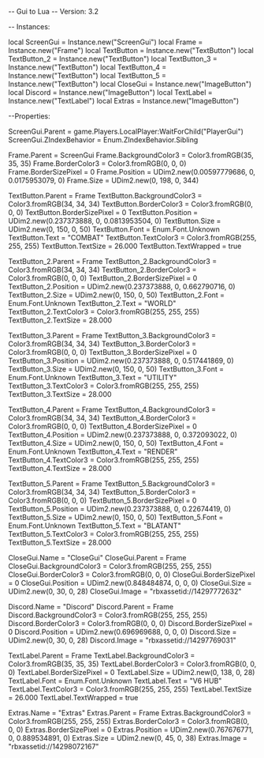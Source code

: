 -- Gui to Lua
-- Version: 3.2

-- Instances:

local ScreenGui = Instance.new("ScreenGui")
local Frame = Instance.new("Frame")
local TextButton = Instance.new("TextButton")
local TextButton_2 = Instance.new("TextButton")
local TextButton_3 = Instance.new("TextButton")
local TextButton_4 = Instance.new("TextButton")
local TextButton_5 = Instance.new("TextButton")
local CloseGui = Instance.new("ImageButton")
local Discord = Instance.new("ImageButton")
local TextLabel = Instance.new("TextLabel")
local Extras = Instance.new("ImageButton")

--Properties:

ScreenGui.Parent = game.Players.LocalPlayer:WaitForChild("PlayerGui")
ScreenGui.ZIndexBehavior = Enum.ZIndexBehavior.Sibling

Frame.Parent = ScreenGui
Frame.BackgroundColor3 = Color3.fromRGB(35, 35, 35)
Frame.BorderColor3 = Color3.fromRGB(0, 0, 0)
Frame.BorderSizePixel = 0
Frame.Position = UDim2.new(0.00597779686, 0, 0.0175953079, 0)
Frame.Size = UDim2.new(0, 198, 0, 344)

TextButton.Parent = Frame
TextButton.BackgroundColor3 = Color3.fromRGB(34, 34, 34)
TextButton.BorderColor3 = Color3.fromRGB(0, 0, 0)
TextButton.BorderSizePixel = 0
TextButton.Position = UDim2.new(0.237373888, 0, 0.0813953504, 0)
TextButton.Size = UDim2.new(0, 150, 0, 50)
TextButton.Font = Enum.Font.Unknown
TextButton.Text = "COMBAT"
TextButton.TextColor3 = Color3.fromRGB(255, 255, 255)
TextButton.TextSize = 26.000
TextButton.TextWrapped = true

TextButton_2.Parent = Frame
TextButton_2.BackgroundColor3 = Color3.fromRGB(34, 34, 34)
TextButton_2.BorderColor3 = Color3.fromRGB(0, 0, 0)
TextButton_2.BorderSizePixel = 0
TextButton_2.Position = UDim2.new(0.237373888, 0, 0.662790716, 0)
TextButton_2.Size = UDim2.new(0, 150, 0, 50)
TextButton_2.Font = Enum.Font.Unknown
TextButton_2.Text = "WORLD"
TextButton_2.TextColor3 = Color3.fromRGB(255, 255, 255)
TextButton_2.TextSize = 28.000

TextButton_3.Parent = Frame
TextButton_3.BackgroundColor3 = Color3.fromRGB(34, 34, 34)
TextButton_3.BorderColor3 = Color3.fromRGB(0, 0, 0)
TextButton_3.BorderSizePixel = 0
TextButton_3.Position = UDim2.new(0.237373888, 0, 0.517441869, 0)
TextButton_3.Size = UDim2.new(0, 150, 0, 50)
TextButton_3.Font = Enum.Font.Unknown
TextButton_3.Text = "UTILITY"
TextButton_3.TextColor3 = Color3.fromRGB(255, 255, 255)
TextButton_3.TextSize = 28.000

TextButton_4.Parent = Frame
TextButton_4.BackgroundColor3 = Color3.fromRGB(34, 34, 34)
TextButton_4.BorderColor3 = Color3.fromRGB(0, 0, 0)
TextButton_4.BorderSizePixel = 0
TextButton_4.Position = UDim2.new(0.237373888, 0, 0.372093022, 0)
TextButton_4.Size = UDim2.new(0, 150, 0, 50)
TextButton_4.Font = Enum.Font.Unknown
TextButton_4.Text = "RENDER"
TextButton_4.TextColor3 = Color3.fromRGB(255, 255, 255)
TextButton_4.TextSize = 28.000

TextButton_5.Parent = Frame
TextButton_5.BackgroundColor3 = Color3.fromRGB(34, 34, 34)
TextButton_5.BorderColor3 = Color3.fromRGB(0, 0, 0)
TextButton_5.BorderSizePixel = 0
TextButton_5.Position = UDim2.new(0.237373888, 0, 0.22674419, 0)
TextButton_5.Size = UDim2.new(0, 150, 0, 50)
TextButton_5.Font = Enum.Font.Unknown
TextButton_5.Text = "BLATANT"
TextButton_5.TextColor3 = Color3.fromRGB(255, 255, 255)
TextButton_5.TextSize = 28.000

CloseGui.Name = "CloseGui"
CloseGui.Parent = Frame
CloseGui.BackgroundColor3 = Color3.fromRGB(255, 255, 255)
CloseGui.BorderColor3 = Color3.fromRGB(0, 0, 0)
CloseGui.BorderSizePixel = 0
CloseGui.Position = UDim2.new(0.848484874, 0, 0, 0)
CloseGui.Size = UDim2.new(0, 30, 0, 28)
CloseGui.Image = "rbxassetid://14297772632"

Discord.Name = "Discord"
Discord.Parent = Frame
Discord.BackgroundColor3 = Color3.fromRGB(255, 255, 255)
Discord.BorderColor3 = Color3.fromRGB(0, 0, 0)
Discord.BorderSizePixel = 0
Discord.Position = UDim2.new(0.696969688, 0, 0, 0)
Discord.Size = UDim2.new(0, 30, 0, 28)
Discord.Image = "rbxassetid://14297769031"

TextLabel.Parent = Frame
TextLabel.BackgroundColor3 = Color3.fromRGB(35, 35, 35)
TextLabel.BorderColor3 = Color3.fromRGB(0, 0, 0)
TextLabel.BorderSizePixel = 0
TextLabel.Size = UDim2.new(0, 138, 0, 28)
TextLabel.Font = Enum.Font.Unknown
TextLabel.Text = "V6 HUB"
TextLabel.TextColor3 = Color3.fromRGB(255, 255, 255)
TextLabel.TextSize = 26.000
TextLabel.TextWrapped = true

Extras.Name = "Extras"
Extras.Parent = Frame
Extras.BackgroundColor3 = Color3.fromRGB(255, 255, 255)
Extras.BorderColor3 = Color3.fromRGB(0, 0, 0)
Extras.BorderSizePixel = 0
Extras.Position = UDim2.new(0.767676771, 0, 0.889534891, 0)
Extras.Size = UDim2.new(0, 45, 0, 38)
Extras.Image = "rbxassetid://14298072167"

